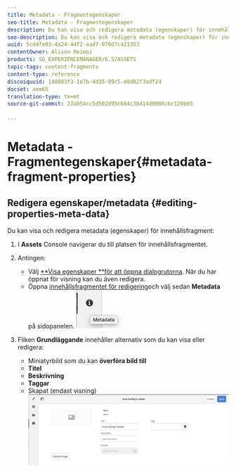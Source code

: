 ```yaml
---
title: Metadata - Fragmentegenskaper
seo-title: Metadata - Fragmentegenskaper
description: Du kan visa och redigera metadata (egenskaper) för innehållsfragment.
seo-description: Du kan visa och redigera metadata (egenskaper) för innehållsfragment.
uuid: 5cd4fe03-4a24-44f2-aad7-079d7c421353
contentOwner: Alison Heimoz
products: SG_EXPERIENCEMANAGER/6.5/ASSETS
topic-tags: content-fragments
content-type: reference
discoiquuid: 148803f3-1e7b-4d35-99c5-e0d82f3adf24
docset: aem65
translation-type: tm+mt
source-git-commit: 27a054cc5d502d95c664c3b414d0066c6c120b65

---
```



# Metadata - Fragmentegenskaper{#metadata-fragment-properties}

## Redigera egenskaper/metadata {#editing-properties-meta-data}

Du kan visa och redigera metadata (egenskaper) för innehållsfragment:

1. I **Assets** Console navigerar du till platsen för innehållsfragmentet.
1. Antingen:

   * Välj [**Visa egenskaper **för att öppna dialogrutorna](/help/assets/managing-assets-touch-ui.md#editing-properties). När du har öppnat för visning kan du även redigera.
   * Öppna [innehållsfragmentet för redigering](/help/assets/content-fragments-managing.md#opening-the-fragment-editor)och välj sedan **Metadata** på sidopanelen.
   ![cfm-6420-06](assets/cfm-6420-06.png)

1. Fliken **Grundläggande** innehåller alternativ som du kan visa eller redigera:

   * Miniatyrbild som du kan **överföra bild till**
   * **Titel**
   * **Beskrivning**
   * **Taggar**
   * Skapat (endast visning)
   ![cfm-6420-07](assets/cfm-6420-07.png)

